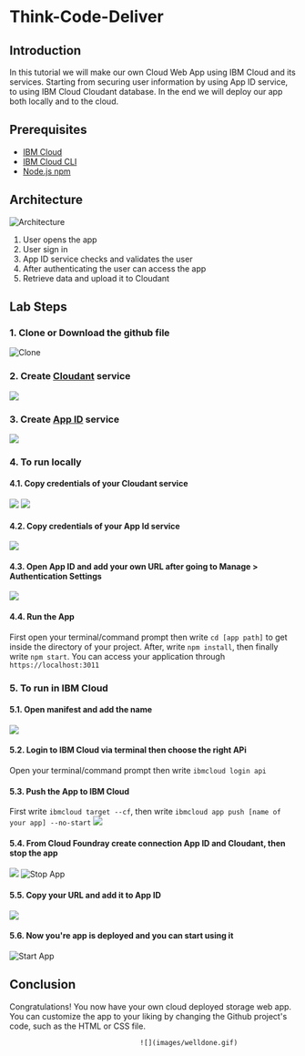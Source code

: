# Think-Code-Deliver

## Introduction
In this tutorial we will make our own Cloud Web App using IBM Cloud and its services. Starting from securing user information by using App ID service, to using IBM Cloud Cloudant database. In the end we will deploy our app both locally and to the cloud.

## Prerequisites
* [IBM Cloud](https://ibm.biz/thinkcodedeliver "IBM Cloud")
* [IBM Cloud CLI](https://ibm.biz/ibmcloudcli "IBM Cloud CLI")
* [Node.js npm](https://nodejs.org/en "Node.js")

## Architecture

![`Architecture`](images/architecture.PNG)

1. User opens the app 
2. User sign in 
3. App ID service checks and validates the user
4. After authenticating the user can access the app
5. Retrieve data and upload it to Cloudant 

## Lab Steps
### 1. Clone or Download the github file
![`Clone`](images/clone.PNG)
### 2. Create [Cloudant](https://console.bluemix.net/catalog/services/cloudant "Cloudant service") service
![](images/2.gif)
### 3. Create [App ID](https://console.bluemix.net/catalog/services/appid "App ID service") service
![](images/3.gif)
### 4. To run locally
   #### 4.1. Copy credentials of your Cloudant service
   ![](images/4.1-1.gif)
   ![](images/4.1-2.gif)
   #### 4.2. Copy credentials of your App Id service
   ![](images/4.2.gif)
   #### 4.3. Open App ID and add your own URL after going to **Manage > Authentication Settings**
   ![](images/4.3.gif)
   #### 4.4. Run the App
   First open your terminal/command prompt then write `cd [app path]` to get inside the directory of your project. After, write `npm install`, then finally write `npm start`. You can access your application through `https://localhost:3011`
### 5. To run in IBM Cloud
   #### 5.1. Open manifest and add the name
   ![](images/5.1.gif)
   #### 5.2. Login to IBM Cloud via terminal then choose the right APi
   Open your terminal/command prompt then write `ibmcloud login api`
   #### 5.3. Push the App to IBM Cloud
   First write `ibmcloud target --cf`, then write `ibmcloud app push [name of your app] --no-start`
   ![](images/5.3.gif)
   #### 5.4. From Cloud Foundray create connection App ID and Cloudant, then stop the app
   ![](images/5.4.gif)
   ![`Stop App`](images/stop.png)
   #### 5.5. Copy your URL and add it to App ID
   ![](images/5.5.gif)
   #### 5.6. Now you're app is deployed and you can start using it
   ![`Start App`](images/start.png)

## Conclusion 
Congratulations! You now have your own cloud deployed storage web app. You can customize the app to your liking by changing the Github project's code, such as the HTML or CSS file.

                                    ![](images/welldone.gif)

